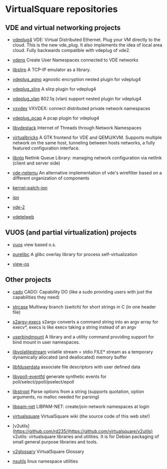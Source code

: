 # VirtualSquare repositories

## VDE and virtual networking projects

 * [vdeplug4](https://github.com/rd235/vdeplug4)
VDE: Virtual Distributed Ethernet. Plug your VM directly to the cloud.
This is the new vde\_plug. It also implements the idea of local area cloud.
Fully backwards compatible with vdeplug of vde2.

 * [vdens](https://github.com/rd235/vdens)
Create User Namespaces connected to VDE networks

 * [libslirp](https://github.com/rd235/libslirp)
A TCP-IP emulator as a library.

 * [vdeplug\_agno](https://github.com/rd235/vdeplug_agno)
agnostic encryption nested plugin for vdeplug4

 * [vdeplug\_slirp](https://github.com/rd235/vdeplug_slirp)
A slirp plugin for vdeplug4

 * [vdeplug\_vlan](https://github.com/rd235/vdeplug_vlan)
802.1q (vlan) support nested plugin for vdeplug4

 * [vxvdex](https://github.com/rd235/vxvdex)
VXVDEX: connect distributed private network namespaces

 * [vdeplug\_pcap](https://github.com/rd235/vdeplug_pcap)
A pcap plugin for vdeplug4

 * [libvdestack](https://github.com/rd235/libvdestack)
Internet of Threads through Network Namespaces

 * [virtualbricks](https://github.com/virtualsquare/virtualbricks)
A GTK frontend for VDE and QEMU/KVM. Supports multiple network on the same host, tunneling between hosts networks, a fully featured configuration interface.

 * [libnlq](https://github.com/virtualsquare/libnlq)
Netlink Queue Library: managing network configuration via netlink (client and server side)

 * [vde-netemu](https://github.com/virtualsquare/vde-netemu)
An alternative implementation of vde's wirefilter based on a different organization of components

 * [kernel-patch-ipn](https://github.com/virtualsquare/kernel-patch-ipn)

 * [ipn](https://github.com/virtualsquare/ipn)

 * [vde-2](https://github.com/virtualsquare/vde-2)

 * [vdetelweb](https://github.com/virtualsquare/vdetelweb)

## VUOS (and partial virtualization) projects

 * [vuos](https://github.com/virtualsquare/vuos)
view based o.s.

 * [purelibc](https://github.com/virtualsquare/purelibc)
A glibc overlay library for process self-virtualization

 * [view-os](https://github.com/virtualsquare/view-os)

## Other projects

 * [cado](https://github.com/rd235/cado)
CADO: Capability DO (like a sudo providing users with just the capabilities they need)

 * [strcase](https://github.com/rd235/strcase)
Multiway branch (switch) for short strings in C (in one header file)

 * [s2argv-execs](https://github.com/rd235/s2argv-execs)
s2argv converts a command string into an argv array for execv*, execs is like execv taking a string instead of an argv

 * [userbindmount](https://github.com/rd235/userbindmount)
A library and a utility command providing support for bind mount in user namespaces.

 * [libvolatilestream](https://github.com/rd235/libvolatilestream)
volatile stream = stdio FILE* stream as a temporary dynamically allocated (and deallocated) memory buffer

 * [libfduserdata](https://github.com/rd235/libfduserdata)
associate file descriptors with user defined data

 * [libvpoll-eventfd](https://github.com/rd235/libvpoll-eventfd)
generate synthetic events for poll/select/ppoll/pselect/epoll

 * [libstropt](https://github.com/rd235/libstropt)
Parse options from a string (supports quotation, option arguments, no malloc needed for parsing)

 * [libpam-net](https://github.com/rd235/libpam-net)
LIBPAM-NET: create/join network namespaces at login

 * [virtualsquare](https://github.com/virtualsquare/virtualsquare)
VirtualSquare wiki (the source code of this web site!)

 * [v2utils](https://github.com/rd235/(https://github.com/virtualsquare/v2utils)
v2utils: virtualsquare libraries and utilities. It is for Debian packaging of small general
purpose libraries and tools.

 * [v2glossary](https://github.com/virtualsquare/v2glossary)
VirtualSquare Glossary

 * [nsutils](https://github.com/rd235/nsutils)
linux namespace utilities
